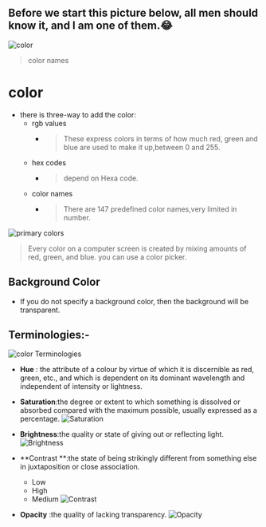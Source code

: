 ## Before we start this picture below, all men should know it, and I am one of them.&#128514;
![color](https://i.pinimg.com/originals/39/12/e0/3912e03e47814055d31750f2c9bba073.jpg)
> color names 


#  color 
+ there is three-way to add the color:
  - rgb values
    - > These express colors in terms of how much red, green and blue are used to make it up,between 0 and 255.
  - hex codes
    - > depend on Hexa code.
  - color names
    - >There are 147 predefined color names,very limited in number.

![primary colors](https://upload.wikimedia.org/wikipedia/commons/a/ae/RYB.png)
>Every color on a computer screen is created by mixing amounts of red, green, and blue. you can use a color picker.

## Background Color
* If you do not specify a background color, then the background will be transparent.

## Terminologies:-
![color Terminologies](https://purple11.com/static/fed42130c194b0c240a4ec10408adf97/8282f/hsl-cover-2.png)
- **Hue** : the attribute of a colour by virtue of which it is discernible as red, green, etc., and which is dependent on its dominant wavelength and independent of intensity or lightness.
- **Saturation**:the degree or extent to which something is dissolved or absorbed compared with the maximum possible, usually expressed as a percentage.
![Saturation](https://art-design-glossary.musabi.ac.jp/wpwp/wp-content/uploads/2014/09/226_saturation_01_en.jpg)
- **Brightness**:the quality or state of giving out or reflecting light.
![Brightness](https://krlqr947et-flywheel.netdna-ssl.com/wp-content/uploads/2018/05/Brightness-Scale.png)

- **Contrast **:the state of being strikingly different from something else in juxtaposition or close association.
  - Low
  - High
  - Medium
![Contrast](https://hackernoon.com/hn-images/1*GAWRRTSaAqcfRKWu8hL29Q.jpeg)
- **Opacity** :the quality of lacking transparency.
![Opacity](https://upload.wikimedia.org/wikipedia/commons/thumb/1/1b/Opacity_Translucency_Transparency.svg/250px-Opacity_Translucency_Transparency.svg.png)
